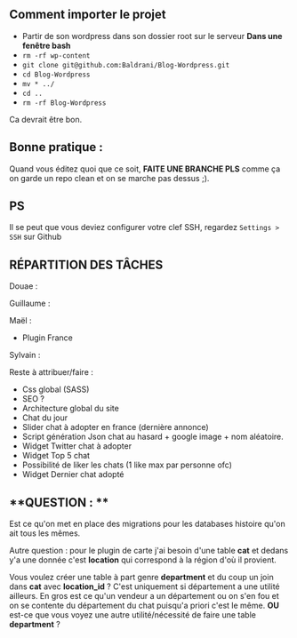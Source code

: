 Comment importer le projet
--

* Partir de son wordpress dans son dossier root sur le serveur
**Dans une fenêtre bash**
* `rm -rf wp-content`
* `git clone git@github.com:Baldrani/Blog-Wordpress.git`
* `cd Blog-Wordpress`
* `mv * ../`
* `cd ..`
* `rm -rf Blog-Wordpress`

Ca devrait être bon.

Bonne pratique : 
--
Quand vous éditez quoi que ce soit, **FAITE UNE BRANCHE PLS** comme ça on garde un repo clean et on se marche pas dessus ;).

PS
--
Il se peut que vous deviez configurer votre clef SSH, regardez `Settings > SSH` sur Github


**RÉPARTITION DES TÂCHES**
--

Douae : 

Guillaume : 

Maël :
* Plugin France

Sylvain : 

Reste à attribuer/faire : 
* Css global (SASS)
* SEO ?
* Architecture global du site
* Chat du jour
* Slider chat à adopter en france (dernière annonce)
* Script génération Json chat au hasard + google image + nom aléatoire.
* Widget Twitter chat à adopter
* Widget Top 5 chat
* Possibilité de liker les chats (1 like max par personne ofc)
* Widget Dernier chat adopté

**QUESTION : **
--

Est ce qu'on met en place des migrations  pour les databases histoire qu'on ait tous les mêmes.

Autre question : pour le plugin de carte j'ai besoin d'une table **cat** et dedans y'a une donnée c'est **location** qui correspond à la région d'où il provient.

Vous voulez créer une table à part genre **department**  et du coup un join dans **cat** avec **location_id** ? C'est uniquement si département a une utilité ailleurs. En gros est ce qu'un vendeur a un département ou on s'en fou et on se contente du département du chat puisqu'a priori c'est le même. **OU** est-ce que vous voyez une autre utilité/nécessité de faire une table **department** ?
